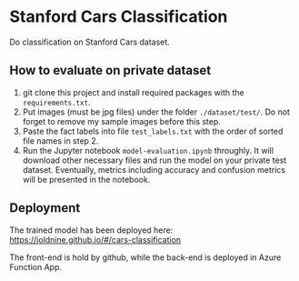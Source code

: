 # Stanford Cars Classification
Do classification on Stanford Cars dataset.

## How to evaluate on private dataset
1. git clone this project and install required packages with the `requirements.txt`.
2. Put images (must be jpg files) under the folder `./dataset/test/`. Do not forget to remove my sample images before this step.
3. Paste the fact labels into file `test_labels.txt` with the order of sorted file names in step 2.
4. Run the Jupyter notebook `model-evaluation.ipynb` throughly. It will download other necessary files and run the model on your private test dataset. Eventually, metrics including accuracy and confusion metrics will be presented in the notebook.

## Deployment
The trained model has been deployed here: https://joldnine.github.io/#/cars-classification

The front-end is hold by github, while the back-end is deployed in Azure Function App.
